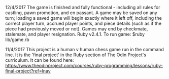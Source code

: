 12/4/2017
The game is finished and fully functional - including all rules for castling, pawn promotion, and en passant. A game may be saved on any turn; loading a saved game will begin exactly where it left off, including the correct player turn, accrued player points, and piece details (such as if the piece had previously moved or not). Games may end by checkmate, stalemate, and player resignation. Ruby v2.4.1.
To run game: $ruby lib/game.rb

11/4/2017
This project is a human v human chess game run in the command line.
It is the 'final project' in the Ruby section of The Odin Project's curriculum.
It can be found here: https://www.theodinproject.com/courses/ruby-programming/lessons/ruby-final-project?ref=lnav
